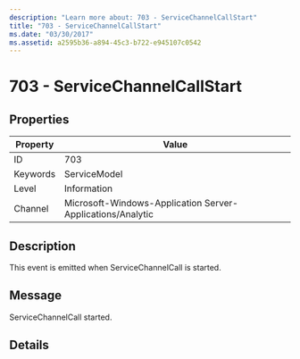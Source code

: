 ```yaml
---
description: "Learn more about: 703 - ServiceChannelCallStart"
title: "703 - ServiceChannelCallStart"
ms.date: "03/30/2017"
ms.assetid: a2595b36-a894-45c3-b722-e945107c0542
---
```

# 703 - ServiceChannelCallStart

## Properties

| Property | Value |
| - | - |
|ID|703|  
|Keywords|ServiceModel|  
|Level|Information|  
|Channel|Microsoft-Windows-Application Server-Applications/Analytic|  
  
## Description  

 This event is emitted when ServiceChannelCall is started.  
  
## Message  

 ServiceChannelCall started.  
  
## Details
